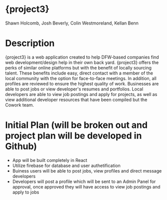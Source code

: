 # {project3} 

Shawn Holcomb, Josh Beverly, Colin Westmoreland, Kellan Benn

# Description

{project3} is a web application created to help DFW-based companies find web development/design help in their own back yard.  {project3} offers the perks of similar online platforms but with the benefit of locally sourcing talent.  These benefits include easy, direct contact with a member of the local community with the option for face-to-face meetings.  In addition, all profiles are reviewed to ensure the highest quality of work.  Businesses are able to post jobs or view developer's resumes and portfolios.  Local developers are able to view job postings and apply for projects, as well as view additional developer resources that have been compiled but the Cowork team.

# Initial Plan (will be broken out and project plan will be developed in Github)
- App will be built completely in React
- Utilize firebase for database and user authetification
- Buiness users will be able to post jobs, view profiles and direct message developers
- Developers will post a profile which will be sent to an Admin Panel for approval, once approved they will have access to view job postings and apply to jobs
